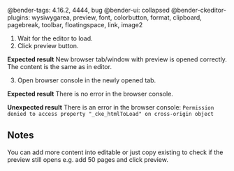 @bender-tags: 4.16.2, 4444, bug
@bender-ui: collapsed
@bender-ckeditor-plugins: wysiwygarea, preview, font, colorbutton, format, clipboard, pagebreak, toolbar, floatingspace, link, image2

1. Wait for the editor to load.
2. Click preview button.

 **Expected result** New browser tab/window with preview is opened correctly. The content is the same as in editor.

3. Open browser console in the newly opened tab.

 **Expected result** There is no error in the browser console.

 **Unexpected result** There is an error in the browser console: `Permission denied to access property "_cke_htmlToLoad" on cross-origin object`

## Notes

You can add more content into editable or just copy existing to check if the preview still opens e.g. add 50 pages and click preview.
